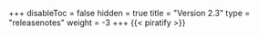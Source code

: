 +++
disableToc = false
hidden = true
title = "Version 2.3"
type = "releasenotes"
weight = -3
+++
{{< piratify >}}
